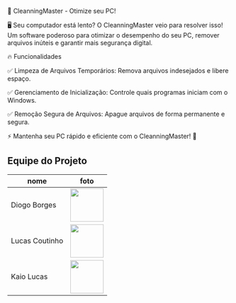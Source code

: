 🚀 CleanningMaster - Otimize seu PC!

🖥️ Seu computador está lento? O CleanningMaster veio para resolver isso! Um software poderoso para otimizar o desempenho do seu PC, remover arquivos inúteis e garantir mais segurança digital.

🔥 Funcionalidades

✅ Limpeza de Arquivos Temporários: Remova arquivos indesejados e libere espaço.

✅ Gerenciamento de Inicialização: Controle quais programas iniciam com o Windows.

✅ Remoção Segura de Arquivos: Apague arquivos de forma permanente e segura.

⚡ Mantenha seu PC rápido e eficiente com o CleanningMaster! 🚀

## Equipe do Projeto
| nome | foto |
| -------- | -------- |
| Diogo Borges |<img src="https://github.com/digogsxd.png" height="75" width="75"> |
| Lucas Coutinho |<img src="https://github.com/uscascus.png" height="75" width="75"> |
| Kaio Lucas |<img src="https://github.com/kaiolucas01.png" height="75" width="75"> |
